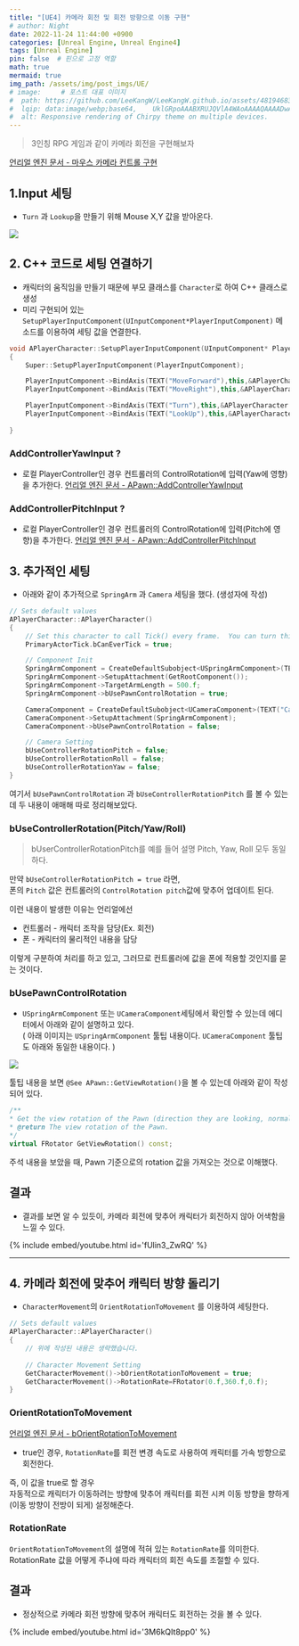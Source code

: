 ```yaml
---
title: "[UE4] 카메라 회전 및 회전 방향으로 이동 구현"
# author: Night
date: 2022-11-24 11:44:00 +0900
categories: [Unreal Engine, Unreal Engine4]
tags: [Unreal Engine]
pin: false  # 핀으로 고정 역할
math: true
mermaid: true
img_path: /assets/img/post_imgs/UE/
# image:     # 포스트 대표 이미지
#  path: https://github.com/LeeKangW/LeeKangW.github.io/assets/48194683/7e5b8251-2544-4eea-b702-ad59aa404e9e
#  lqip: data:image/webp;base64,    UklGRpoAAABXRUJQVlA4WAoAAAAQAAAADwAABwAAQUxQSDIAAAARL0AmbZurmr57yyIiqE8oiG0bejIYEQTgqiDA9vqnsUSI6H+oAERp2HZ65qP/VIAWAFZQOCBCAAAA8AEAnQEqEAAIAAVAfCWkAALp8sF8rgRgAP7o9FDvMCkMde9PK7euH5M1m6VWoDXf2FkP3BqV0ZYbO6NA/VFIAAAA
#  alt: Responsive rendering of Chirpy theme on multiple devices.
---
```


>3인칭 RPG 게임과 같이 카메라 회전을 구현해보자

[언리얼 엔진 문서 - 마우스 카메라 컨트롤 구현](https://docs.unrealengine.com/4.27/ko/ProgrammingAndScripting/ProgrammingWithCPP/CPPTutorials/FirstPersonShooter/2/4/)

## 1.Input 세팅
- `Turn` 과 `Lookup`을 만들기 위해 Mouse X,Y 값을 받아온다.

![](https://images.velog.io/images/night/post/aa68f9c4-1cd0-4267-bc7a-a328634ed215/image.png)


## 2. C++ 코드로 세팅 연결하기
- 캐릭터의 움직임을 만들기 때문에 부모 클래스를 `Character`로 하여 C++ 클래스로 생성
- 미리 구현되어 있는 `SetupPlayerInputComponent(UInputComponent*PlayerInputComponent)` 메소드를 이용하여 세팅 값을 연결한다.

```cpp
void APlayerCharacter::SetupPlayerInputComponent(UInputComponent* PlayerInputComponent)
{
	Super::SetupPlayerInputComponent(PlayerInputComponent);

	PlayerInputComponent->BindAxis(TEXT("MoveForward"),this,&APlayerCharacter::MoveForward);
	PlayerInputComponent->BindAxis(TEXT("MoveRight"),this,&APlayerCharacter::MoveRight);

	PlayerInputComponent->BindAxis(TEXT("Turn"),this,&APlayerCharacter::AddControllerYawInput);
	PlayerInputComponent->BindAxis(TEXT("LookUp"),this,&APlayerCharacter::AddControllerPitchInput);
	
}
```

### AddControllerYawInput ?
- 로컬 PlayerController인 경우 컨트롤러의 ControlRotation에 입력(Yaw에 영향)을 추가한다.
[언리얼 엔진 문서 - APawn::AddControllerYawInput](https://docs.unrealengine.com/4.27/en-US/API/Runtime/Engine/GameFramework/APawn/AddControllerYawInput/)

### AddControllerPitchInput ?
- 로컬 PlayerController인 경우 컨트롤러의 ControlRotation에 입력(Pitch에 영향)을 추가한다.
[언리얼 엔진 문서 - APawn::AddControllerPitchInput](https://docs.unrealengine.com/4.27/en-US/API/Runtime/Engine/GameFramework/APawn/AddControllerPitchInput/)


## 3. 추가적인 세팅
- 아래와 같이 추가적으로 `SpringArm` 과 `Camera` 세팅을 했다. (생성자에 작성)
```cpp
// Sets default values
APlayerCharacter::APlayerCharacter()
{
 	// Set this character to call Tick() every frame.  You can turn this off to improve performance if you don't need it.
	PrimaryActorTick.bCanEverTick = true;

	// Component Init
	SpringArmComponent = CreateDefaultSubobject<USpringArmComponent>(TEXT("Springarm"));
	SpringArmComponent->SetupAttachment(GetRootComponent());
	SpringArmComponent->TargetArmLength = 500.f;
	SpringArmComponent->bUsePawnControlRotation = true;

	CameraComponent = CreateDefaultSubobject<UCameraComponent>(TEXT("Camera"));
	CameraComponent->SetupAttachment(SpringArmComponent);
	CameraComponent->bUsePawnControlRotation = false;

	// Camera Setting
	bUseControllerRotationPitch = false;
	bUseControllerRotationRoll = false;
	bUseControllerRotationYaw = false;
}
```
여기서 `bUsePawnControlRotation` 과 `bUseControllerRotationPitch` 를 볼 수 있는데 두 내용이 애매해 따로 정리해보았다.

### bUseControllerRotation(Pitch/Yaw/Roll)
>bUserControllerRotationPitch를 예를 들어 설명
>Pitch, Yaw, Roll 모두 동일하다.

만약 `bUseControllerRotationPitch = true` 라면,  
폰의 `Pitch` 값은 컨트롤러의 `ControlRotation pitch`값에 맞추어 업데이트 된다.

이런 내용이 발생한 이유는
언리얼에선 
- 컨트롤러 - 캐릭터 조작을 담당(Ex. 회전)  
- 폰 - 캐릭터의 물리적인 내용을 담당

이렇게 구분하여 처리를 하고 있고, 그러므로 컨트롤러에 값을 폰에 적용할 것인지를 묻는 것이다.


### bUsePawnControlRotation
- `USpringArmComponent` 또는 `UCameraComponent`세팅에서 확인할 수 있는데 에디터에서 아래와 같이 설명하고 있다.  
( 아래 이미지는 `USpringArmComponent` 툴팁 내용이다. `UCameraComponent` 툴팁도 아래와 동일한 내용이다. )

![](https://images.velog.io/images/night/post/baff6369-d8c1-41ae-9973-673c3ac9305c/image.png)

툴팁 내용을 보면
`@See APawn::GetViewRotation()`을 볼 수 있는데 아래와 같이 작성되어 있다.
```cpp
/**
* Get the view rotation of the Pawn (direction they are looking, normally Controller->ControlRotation).
* @return The view rotation of the Pawn.
*/
virtual FRotator GetViewRotation() const;
```
주석 내용을 보았을 때,
Pawn 기준으로의 rotation 값을 가져오는 것으로 이해했다.

## 결과
- 결과를 보면 알 수 있듯이, 카메라 회전에 맞추어 캐릭터가 회전하지 않아 어색함을 느낄 수 있다.

{% include embed/youtube.html id='fUlin3_ZwRQ' %}

***

## 4. 카메라 회전에 맞추어 캐릭터 방향 돌리기
- `CharacterMovement`의 `OrientRotationToMovement` 를 이용하여 세팅한다.

```cpp
// Sets default values
APlayerCharacter::APlayerCharacter()
{
	// 위에 작성된 내용은 생략했습니다.
    
	// Character Movement Setting
	GetCharacterMovement()->bOrientRotationToMovement = true;
	GetCharacterMovement()->RotationRate=FRotator(0.f,360.f,0.f);
}
```
### OrientRotationToMovement
[언리얼 엔진 문서 - bOrientRotationToMovement](https://docs.unrealengine.com/4.27/en-US/API/Runtime/Engine/GameFramework/UCharacterMovementComponent/bOrientRotationT-/)
- true인 경우, `RotationRate`를 회전 변경 속도로 사용하여 캐릭터를 가속 방향으로 회전한다.

즉, 이 값을 true로 할 경우  
자동적으로 캐릭터가 이동하려는 방향에 맞추어 캐릭터를 회전 시켜 이동 방향을 향하게(이동 방향이 전방이 되게) 설정해준다.

### RotationRate
`OrientRotationToMovement`의 설명에 적혀 있는 `RotationRate`를 의미한다.  
RotationRate 값을 어떻게 주냐에 따라 캐릭터의 회전 속도를 조절할 수 있다.

## 결과
- 정상적으로 카메라 회전 방향에 맞추어 캐릭터도 회전하는 것을 볼 수 있다.

{% include embed/youtube.html id='3M6kQIt8pp0' %}